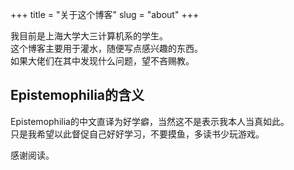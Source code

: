 +++
title = "关于这个博客"
slug = "about"
+++

我目前是上海大学大三计算机系的学生。\
这个博客主要用于灌水，随便写点感兴趣的东西。\
如果大佬们在其中发现什么问题，望不吝赐教。

## Epistemophilia的含义

Epistemophilia的中文直译为好学癖，当然这不是表示我本人当真如此。\
只是我希望以此督促自己好好学习，不要摸鱼，多读书少玩游戏。 

感谢阅读。
